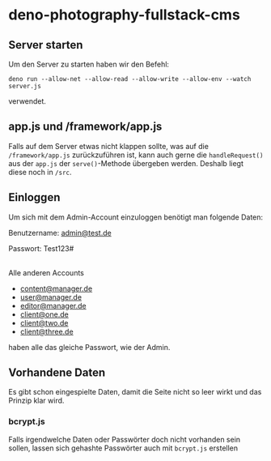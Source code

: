 # deno-photography-fullstack-cms

## Server starten

Um den Server zu starten haben wir den Befehl:

```
deno run --allow-net --allow-read --allow-write --allow-env --watch server.js
```

verwendet.

## app.js und /framework/app.js

Falls auf dem Server etwas nicht klappen sollte, was auf die `/framework/app.js`
zurückzuführen ist, kann auch gerne die `handleRequest()` aus der `app.js` der
`serve()`-Methode übergeben werden. Deshalb liegt diese noch in `/src`.

## Einloggen

Um sich mit dem Admin-Account einzuloggen benötigt man folgende Daten:

Benutzername: admin@test.de

Passwort: Test123#
<br><br>

Alle anderen Accounts

- content@manager.de
- user@manager.de
- editor@manager.de
- client@one.de
- client@two.de
- client@three.de

haben alle das gleiche Passwort, wie der Admin.

## Vorhandene Daten

Es gibt schon eingespielte Daten, damit die Seite nicht so leer wirkt und das
Prinzip klar wird.

### bcrypt.js

Falls irgendwelche Daten oder Passwörter doch nicht vorhanden sein sollen,
lassen sich gehashte Passwörter auch mit `bcrypt.js` erstellen
